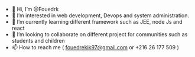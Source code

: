 - 👋 Hi, I’m @Fouedrk
- 👀 I’m interested in web development, Devops and system administration.
- 🌱 I’m currently learning different framework such as JEE, node Js and react
- 💞️ I’m looking to collaborate on different project for communities such as students and children
- 📫 How to reach me ( fouedrekik97@gmail.com or +216 26 177 509 )

<!---
Fouedrk/Fouedrk is a ✨ special ✨ repository because its `README.md` (this file) appears on your GitHub profile.
You can click the Preview link to take a look at your changes.
--->
